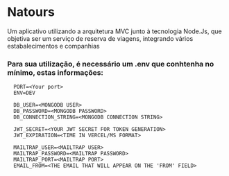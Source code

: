 # Natours

Um aplicativo utilizando a arquitetura MVC junto à tecnologia Node.Js, que objetiva ser um serviço de reserva de viagens, integrando vários estabalecimentos e companhias

### Para sua utilização, é necessário um **.env** que conhtenha no mínimo, estas informações:

```
  PORT=<Your port>
  ENV=DEV

  DB_USER=<MONGODB USER>
  DB_PASSWORD=<MONGODB PASSWORD>
  DB_CONNECTION_STRING=<MONGODB CONNECTION STRING>

  JWT_SECRET=<YOUR JWT SECRET FOR TOKEN GENERATION>
  JWT_EXPIRATION=<TIME IN VERCEL/MS FORMAT>

  MAILTRAP_USER=<MAILTRAP USER>
  MAILTRAP_PASSWORD=<MAILTRAP PASSWORD>
  MAILTRAP_PORT=<MAILTRAP PORT>
  EMAIL_FROM=<THE EMAIL THAT WILL APPEAR ON THE 'FROM' FIELD>
```
